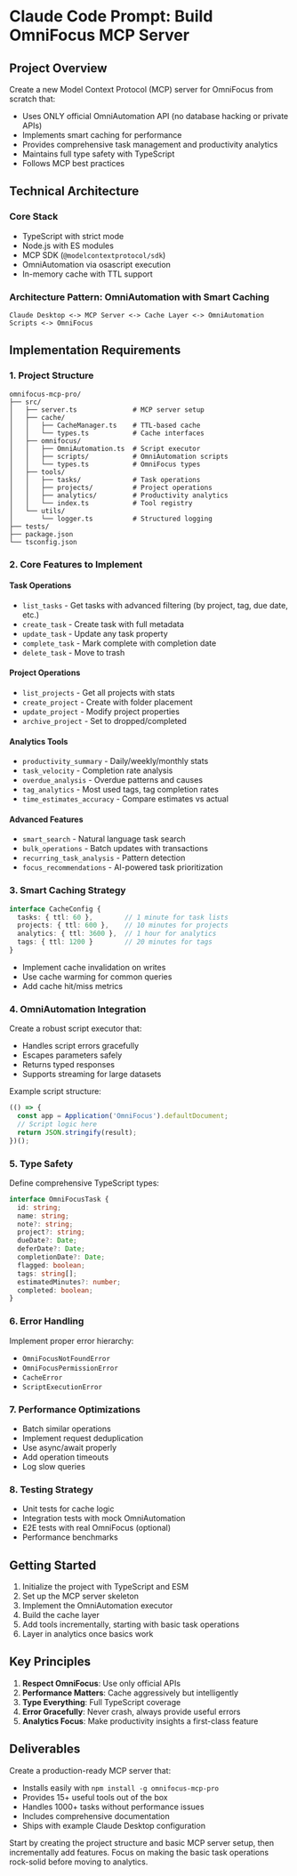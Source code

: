 # Claude Code Prompt: Build OmniFocus MCP Server

## Project Overview

Create a new Model Context Protocol (MCP) server for OmniFocus from scratch that:
- Uses ONLY official OmniAutomation API (no database hacking or private APIs)
- Implements smart caching for performance
- Provides comprehensive task management and productivity analytics
- Maintains full type safety with TypeScript
- Follows MCP best practices

## Technical Architecture

### Core Stack
- TypeScript with strict mode
- Node.js with ES modules
- MCP SDK (`@modelcontextprotocol/sdk`)
- OmniAutomation via osascript execution
- In-memory cache with TTL support

### Architecture Pattern: OmniAutomation with Smart Caching
```
Claude Desktop <-> MCP Server <-> Cache Layer <-> OmniAutomation Scripts <-> OmniFocus
```

## Implementation Requirements

### 1. Project Structure
```
omnifocus-mcp-pro/
├── src/
│   ├── server.ts              # MCP server setup
│   ├── cache/
│   │   ├── CacheManager.ts    # TTL-based cache
│   │   └── types.ts           # Cache interfaces
│   ├── omnifocus/
│   │   ├── OmniAutomation.ts  # Script executor
│   │   ├── scripts/           # OmniAutomation scripts
│   │   └── types.ts           # OmniFocus types
│   ├── tools/
│   │   ├── tasks/             # Task operations
│   │   ├── projects/          # Project operations
│   │   ├── analytics/         # Productivity analytics
│   │   └── index.ts           # Tool registry
│   └── utils/
│       └── logger.ts          # Structured logging
├── tests/
├── package.json
└── tsconfig.json
```

### 2. Core Features to Implement

#### Task Operations
- `list_tasks` - Get tasks with advanced filtering (by project, tag, due date, etc.)
- `create_task` - Create task with full metadata
- `update_task` - Update any task property
- `complete_task` - Mark complete with completion date
- `delete_task` - Move to trash

#### Project Operations
- `list_projects` - Get all projects with stats
- `create_project` - Create with folder placement
- `update_project` - Modify project properties
- `archive_project` - Set to dropped/completed

#### Analytics Tools
- `productivity_summary` - Daily/weekly/monthly stats
- `task_velocity` - Completion rate analysis
- `overdue_analysis` - Overdue patterns and causes
- `tag_analytics` - Most used tags, tag completion rates
- `time_estimates_accuracy` - Compare estimates vs actual

#### Advanced Features
- `smart_search` - Natural language task search
- `bulk_operations` - Batch updates with transactions
- `recurring_task_analysis` - Pattern detection
- `focus_recommendations` - AI-powered task prioritization

### 3. Smart Caching Strategy

```typescript
interface CacheConfig {
  tasks: { ttl: 60 },        // 1 minute for task lists
  projects: { ttl: 600 },    // 10 minutes for projects
  analytics: { ttl: 3600 },  // 1 hour for analytics
  tags: { ttl: 1200 }        // 20 minutes for tags
}
```

- Implement cache invalidation on writes
- Use cache warming for common queries
- Add cache hit/miss metrics

### 4. OmniAutomation Integration

Create a robust script executor that:
- Handles script errors gracefully
- Escapes parameters safely
- Returns typed responses
- Supports streaming for large datasets

Example script structure:
```javascript
(() => {
  const app = Application('OmniFocus').defaultDocument;
  // Script logic here
  return JSON.stringify(result);
})();
```

### 5. Type Safety

Define comprehensive TypeScript types:
```typescript
interface OmniFocusTask {
  id: string;
  name: string;
  note?: string;
  project?: string;
  dueDate?: Date;
  deferDate?: Date;
  completionDate?: Date;
  flagged: boolean;
  tags: string[];
  estimatedMinutes?: number;
  completed: boolean;
}
```

### 6. Error Handling

Implement proper error hierarchy:
- `OmniFocusNotFoundError`
- `OmniFocusPermissionError`
- `CacheError`
- `ScriptExecutionError`

### 7. Performance Optimizations

- Batch similar operations
- Implement request deduplication
- Use async/await properly
- Add operation timeouts
- Log slow queries

### 8. Testing Strategy

- Unit tests for cache logic
- Integration tests with mock OmniAutomation
- E2E tests with real OmniFocus (optional)
- Performance benchmarks

## Getting Started

1. Initialize the project with TypeScript and ESM
2. Set up the MCP server skeleton
3. Implement the OmniAutomation executor
4. Build the cache layer
5. Add tools incrementally, starting with basic task operations
6. Layer in analytics once basics work

## Key Principles

1. **Respect OmniFocus**: Use only official APIs
2. **Performance Matters**: Cache aggressively but intelligently
3. **Type Everything**: Full TypeScript coverage
4. **Error Gracefully**: Never crash, always provide useful errors
5. **Analytics Focus**: Make productivity insights a first-class feature

## Deliverables

Create a production-ready MCP server that:
- Installs easily with `npm install -g omnifocus-mcp-pro`
- Provides 15+ useful tools out of the box
- Handles 1000+ tasks without performance issues
- Includes comprehensive documentation
- Ships with example Claude Desktop configuration

Start by creating the project structure and basic MCP server setup, then incrementally add features. Focus on making the basic task operations rock-solid before moving to analytics.